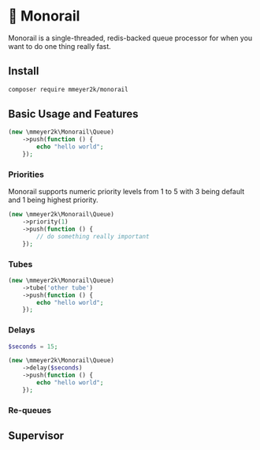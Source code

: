 # :monorail: Monorail
Monorail is a single-threaded, redis-backed queue processor for when you want to do one thing really fast.

## Install
```bash
composer require mmeyer2k/monorail
```

## Basic Usage and Features
```php
(new \mmeyer2k\Monorail\Queue)
    ->push(function () {
        echo "hello world";
    });
```

### Priorities
Monorail supports numeric priority levels from 1 to 5 with 3 being default and 1 being highest priority.
```php
(new \mmeyer2k\Monorail\Queue)
    ->priority(1)
    ->push(function () {
        // do something really important
    });
```

### Tubes
```php
(new \mmeyer2k\Monorail\Queue)
    ->tube('other tube')
    ->push(function () {
        echo "hello world";
    });
```

### Delays
```php
$seconds = 15;

(new \mmeyer2k\Monorail\Queue)
    ->delay($seconds)
    ->push(function () {
        echo "hello world";
    });
```

### Re-queues

## Supervisor

